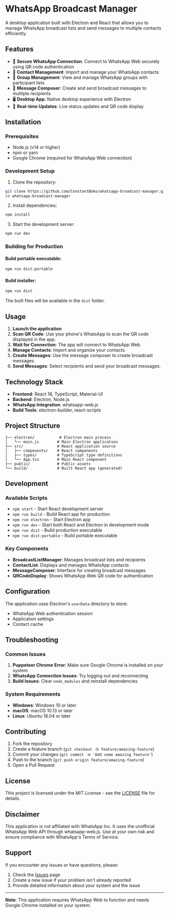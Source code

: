 # WhatsApp Broadcast Manager

A desktop application built with Electron and React that allows you to manage WhatsApp broadcast lists and send messages to multiple contacts efficiently.

## Features

- 🔐 **Secure WhatsApp Connection**: Connect to WhatsApp Web securely using QR code authentication
- 📱 **Contact Management**: Import and manage your WhatsApp contacts
- 👥 **Group Management**: View and manage WhatsApp groups with participant lists
- 📝 **Message Composer**: Create and send broadcast messages to multiple recipients
- 🖥️ **Desktop App**: Native desktop experience with Electron
- 🔄 **Real-time Updates**: Live status updates and QR code display


## Installation

### Prerequisites

- Node.js (v14 or higher)
- npm or yarn
- Google Chrome (required for WhatsApp Web connection)

### Development Setup

1. Clone the repository:
```bash
git clone https://github.com/ConstantBoko/whatsapp-broadcast-manager.git
cd whatsapp-broadcast-manager
```

2. Install dependencies:
```bash
npm install
```

3. Start the development server:
```bash
npm run dev
```

### Building for Production

#### Build portable executable:
```bash
npm run dist:portable
```

#### Build installer:
```bash
npm run dist
```

The built files will be available in the `dist` folder.

## Usage

1. **Launch the application**
2. **Scan QR Code**: Use your phone's WhatsApp to scan the QR code displayed in the app.
3. **Wait for Connection**: The app will connect to WhatsApp Web.
4. **Manage Contacts**: Import and organize your contacts.
5. **Create Messages**: Use the message composer to create broadcast messages.
6. **Send Messages**: Select recipients and send your broadcast messages.

## Technology Stack

- **Frontend**: React 18, TypeScript, Material-UI
- **Backend**: Electron, Node.js
- **WhatsApp Integration**: whatsapp-web.js
- **Build Tools**: electron-builder, react-scripts

## Project Structure

```
├── electron/           # Electron main process
│   └── main.js        # Main Electron application
├── src/               # React application source
│   ├── components/    # React components
│   ├── types/         # TypeScript type definitions
│   └── App.tsx        # Main React component
├── public/            # Public assets
└── build/             # Built React app (generated)
```

## Development

### Available Scripts

- `npm start` - Start React development server
- `npm run build` - Build React app for production
- `npm run electron` - Start Electron app
- `npm run dev` - Start both React and Electron in development mode
- `npm run dist` - Build production executable
- `npm run dist:portable` - Build portable executable

### Key Components

- **BroadcastListManager**: Manages broadcast lists and recipients
- **ContactList**: Displays and manages WhatsApp contacts
- **MessageComposer**: Interface for creating broadcast messages
- **QRCodeDisplay**: Shows WhatsApp Web QR code for authentication

## Configuration

The application uses Electron's `userData` directory to store:
- WhatsApp Web authentication session
- Application settings
- Contact cache

## Troubleshooting

### Common Issues

1. **Puppeteer Chrome Error**: Make sure Google Chrome is installed on your system
2. **WhatsApp Connection Issues**: Try logging out and reconnecting
3. **Build Issues**: Clear `node_modules` and reinstall dependencies

### System Requirements

- **Windows**: Windows 10 or later
- **macOS**: macOS 10.13 or later  
- **Linux**: Ubuntu 18.04 or later

## Contributing

1. Fork the repository
2. Create a feature branch (`git checkout -b feature/amazing-feature`)
3. Commit your changes (`git commit -m 'Add some amazing feature'`)
4. Push to the branch (`git push origin feature/amazing-feature`)
5. Open a Pull Request

## License

This project is licensed under the MIT License - see the [LICENSE](LICENSE) file for details.

## Disclaimer

This application is not affiliated with WhatsApp Inc. It uses the unofficial WhatsApp Web API through whatsapp-web.js. Use at your own risk and ensure compliance with WhatsApp's Terms of Service.

## Support

If you encounter any issues or have questions, please:
1. Check the [Issues](https://github.com/yourusername/whatsapp-broadcast-manager/issues) page
2. Create a new issue if your problem isn't already reported
3. Provide detailed information about your system and the issue

---

**Note**: This application requires WhatsApp Web to function and needs Google Chrome installed on your system. 